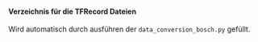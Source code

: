 #### Verzeichnis für die TFRecord Dateien
Wird automatisch durch ausführen der ```data_conversion_bosch.py``` gefüllt.